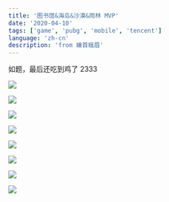 ```yaml
---
title: '图书馆&海岛&沙漠&雨林 MVP'
date: '2020-04-10'
tags: ['game', 'pubg', 'mobile', 'tencent']
language: 'zh-cn'
description: 'from 螓首蛾眉'
---
```


如题，最后还吃到鸡了 2333

![](/blog/tu-shu-guan-hai-dao-sha-mo-mvp/9EI0SB7Y@0T1OR5YKR.png)

![](/blog/tu-shu-guan-hai-dao-sha-mo-mvp/RKQBJGBFMWZ2EZ1.png)

![](/blog/tu-shu-guan-hai-dao-sha-mo-mvp/LE8_6V31LFEBIC@EJ2.png)

![](/blog/tu-shu-guan-hai-dao-sha-mo-mvp/70PXVCF_OU77AJOPIKM6.png)

![](/blog/tu-shu-guan-hai-dao-sha-mo-mvp/2A8YVZP8U@N05@F8TOR.png)

![](/blog/tu-shu-guan-hai-dao-sha-mo-mvp/9BAL1I1NMV44IR91SJ8.png)

![](/blog/tu-shu-guan-hai-dao-sha-mo-mvp/1D2HNAMBZU89CYF.png)

![](/blog/tu-shu-guan-hai-dao-sha-mo-mvp/EA@88KB@0S8ET0N72KS.png)
